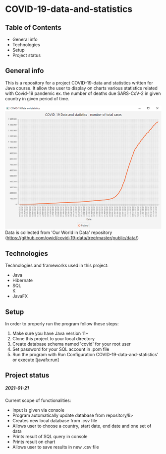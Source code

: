 <h1>COVID-19-data-and-statistics</h1>
<h2>Table of Contents</h2>
    <ul>
        <li>General info</li>
        <li>Technologies</li>
        <li>Setup</li>
        <li>Project status</li>
    </ul>
<h2>General info</h2>
This is a repository for a project COVID-19-data and statistics written for Java course. It allow the user to display on charts
various statistics related with Covid-19 pandemic ex. the number of deaths due SARS-CoV-2 in given country in given period of time.

![Screenshot](./screenshot.png)
<br>
Data is collected from 'Our World in Data' repository (https://github.com/owid/covid-19-data/tree/master/public/data/)
<h2>Technologies</h2>
Technologies and frameworks used in this project:
    <ul>
        <li>Java</li>
        <li>Hibernate</li>
        <li>SQL</li>K
        <li>JavaFX</li>
    </ul>
<h2>Setup</h2>
In order to properly run the program follow these steps:
    <ol>
        <li>Make sure you have Java version 11+</li>
        <li>Clone this project to your local directory</li>
        <li>Create database schema named 'covid' for your root user</li>
        <li>Set password for your SQL account in .pom file</li>
        <li>Run the program with Run Configuration COVID-19-data-and-statistics' or execute [javafx:run]</li>
    </ol>
<h2>Project status</h2>
<h5>2021-01-21</h5>
Current scope of functionalities:
    <ul>
        <li>Input is given via console</li>
        <li>Program automatically update database from repository/li>
        <li>Creates new local database from .csv file</li>
        <li>Allows user to choose a country, start date, end date and one set of data</li>
        <li>Prints result of SQL query in console</li>
        <li>Prints result on chart</li>
        <li>Allows user to save results in new .csv file</li>
    </ul>